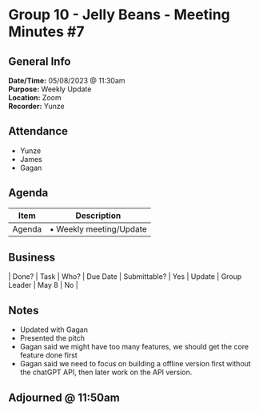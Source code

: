 # Group 10 - Jelly Beans - Meeting Minutes #7

## General Info

**Date/Time:** 05/08/2023 @ 11:30am <br>
**Purpose:** Weekly Update <br>
**Location:** Zoom<br>
**Recorder:** Yunze <br>

## Attendance

- Yunze
- James
- Gagan

## Agenda

| Item   | Description             |
| ------ | ----------------------- |
| Agenda | • Weekly meeting/Update |

## Business

| Done? | Task | Who? | Due Date | Submittable?
| Yes | Update | Group Leader | May 8 | No |

## Notes

- Updated with Gagan
- Presented the pitch
- Gagan said we might have too many features, we should get the core feature done first
- Gagan said we need to focus on building a offline version first without the chatGPT API, then later work on the API version.

## Adjourned @ 11:50am
